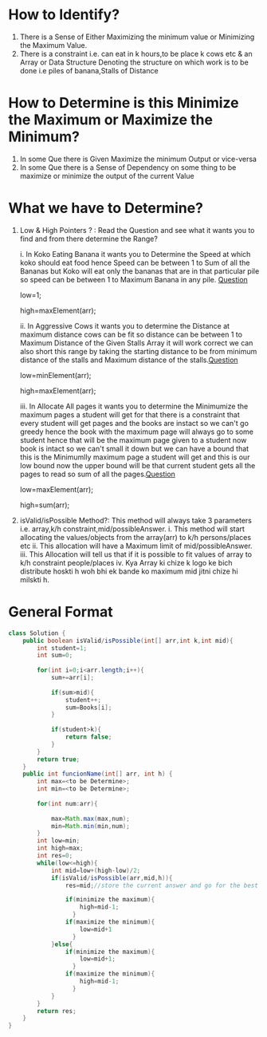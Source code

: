 # How to Identify?
1. There is a Sense of Either Maximizing the minimum value or Minimizing the Maximum Value.
2. There is a constraint i.e. can eat in k hours,to be place k cows etc & an Array or Data Structure Denoting the structure on which work is to be done i.e piles of banana,Stalls of Distance

# How to Determine is this Minimize the Maximum or Maximize the Minimum?
1. In some Que there is Given Maximize the minimum Output or vice-versa
2. In some Que there is a Sense of Dependency on some thing to be maximize or minimize the output of the current Value

# What we have to Determine?
1. Low & High Pointers ? : Read the Question and see what it wants you to find and from there determine the Range?

   i. In Koko Eating Banana it wants you to Determine the Speed at which koko should eat food hence Speed can be between 1 to Sum of all the Bananas but Koko will eat only the bananas that are in that particular pile so speed can be between 1 to Maximum Banana in any pile. [Question](https://leetcode.com/problems/koko-eating-bananas/description/)

   low=1;
   
   high=maxElement(arr);
   
   ii. In Aggressive Cows it wants you to determine the Distance at maximum distance cows can be fit so distance can be between 1 to Maximum Distance of the Given Stalls Array it will work correct we can also short this range by taking the starting distance to  be from minimum distance of the stalls and Maximum distance of the stalls.[Question](https://www.geeksforgeeks.org/problems/aggressive-cows/1)
   
   low=minElement(arr);
   
   high=maxElement(arr);

   iii. In Allocate All pages it wants you to determine the Minimumize the maximum pages a student will get for that there is a constraint that every student will get pages and the books are instact so we can't go greedy hence the book with the maximum page will always go to some student hence that will be the maximum page given to a student now book is intact so we can't small it down but we can have a bound that this is the Minimumlly maximum page a student will get and this is our low bound now the upper bound will be that current student gets all the pages to read so sum of all the pages.[Question](https://www.geeksforgeeks.org/problems/allocate-minimum-number-of-pages0937/1)
   
   low=maxElement(arr);
   
   high=sum(arr);

3. isValid/isPossible Method?: This method will always take 3 parameters i.e. array,k/h constraint,mid/possibleAnswer.
   i. This method will start allocating the values/objects from the array(arr) to k/h persons/places etc
   ii. This allocation will have a Maximum limit of mid/possibleAnswer.
   iii. This Allocation will tell us that if it is possible to fit values of array to k/h constraint people/places
   iv. Kya Array ki chize k logo ke bich distribute hoskti h woh bhi ek bande ko maximum mid jitni chize hi milskti h.


# General Format

```java
class Solution {
    public boolean isValid/isPossible(int[] arr,int k,int mid){
        int student=1;
        int sum=0;
        
        for(int i=0;i<arr.length;i++){
            sum+=arr[i];
            
            if(sum>mid){
                student++;
                sum=Books[i];
            }
            
            if(student>k){
                return false;
            }
        }
        return true;
    }
    public int funcionName(int[] arr, int h) {
        int max=<to be Determine>;
        int min=<to be Determine>;
        
        for(int num:arr){
           
            max=Math.max(max,num);
            min=Math.min(min,num);
        }
        int low=min;
        int high=max;
        int res=0;
        while(low<=high){
            int mid=low+(high-low)/2;
            if(isValid/isPossible(arr,mid,h)){
                res=mid;//store the current answer and go for the best possible answer according to what asked in Que

                if(minimize the maximum){
                    high=mid-1;
                  }
                if(maximize the minimum){
                    low=mid+1
                  }                
            }else{
                if(minimize the maximum){
                    low=mid+1;
                  }
                if(maximize the minimum){
                    high=mid-1;
                  }   
            }
        }
        return res;
    }
}
```
   
